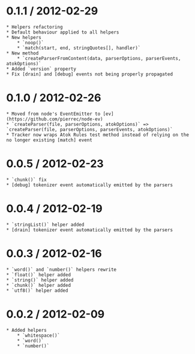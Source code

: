 0.1.1 / 2012-02-29
==================

	* Helpers refactoring
	* Default behaviour applied to all helpers
	* New helpers
		* `noop()`
		* `match(start, end, stringQuotes[], handler)`
	* New method
		* `createParserFromContent(data, parserOptions, parserEvents, atokOptions)`
	* Added `version` property
	* Fix [drain] and [debug] events not being properly propagated

0.1.0 / 2012-02-26
==================

	* Moved from node's EventEmitter to [ev](https://github.com/pierrec/node-ev)
	* `createParser(file, parserOptions, atokOptions)` => `createParser(file, parserOptions, parserEvents, atokOptions)`
	* Tracker now wraps Atok Rules test method instead of relying on the no longer existing [match] event

0.0.5 / 2012-02-23
==================

	* `chunk()` fix
	* [debug] tokenizer event automatically emitted by the parsers

0.0.4 / 2012-02-19
==================

	* `stringList()` helper added
	* [drain] tokenizer event automatically emitted by the parsers

0.0.3 / 2012-02-16
==================

	* `word()` and `number()` helpers rewrite
	* `float()` helper added
	* `string()` helper added
	* `chunk()` helper added
	* `utf8()` helper added

0.0.2 / 2012-02-09
==================

	* Added helpers
		* `whitespace()`
		* `word()`
		* `number()`